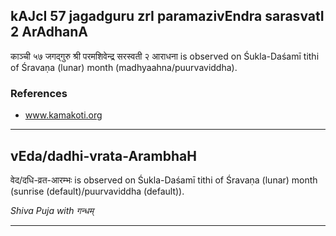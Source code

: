 ## kAJcI 57 jagadguru zrI paramazivEndra sarasvatI 2 ArAdhanA
काञ्ची ५७ जगद्गुरु श्री परमशिवेन्द्र सरस्वती २ आराधना is observed on Śukla-Daśamī tithi of Śravaṇa (lunar) month (madhyaahna/puurvaviddha).


### References
* www.kamakoti.org


---
## vEda/dadhi-vrata-ArambhaH
वेद/दधि-व्रत-आरम्भः is observed on Śukla-Daśamī tithi of Śravaṇa (lunar) month (sunrise (default)/puurvaviddha (default)).

_Shiva Puja with गन्धम्_

---
